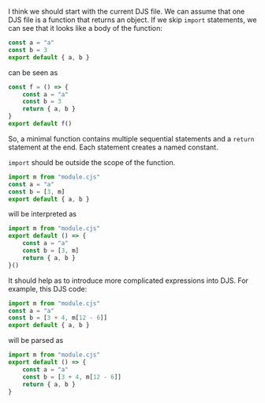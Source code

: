 I think we should start with the current DJS file. We can assume that one DJS file is a function that returns an object. If we skip `import` statements, we can see that it looks like a body of the function:

```js
const a = "a"
const b = 3
export default { a, b }
```

can be seen as

```js
const f = () => {
    const a = "a"
    const b = 3
    return { a, b }
}
export default f()
```

So, a minimal function contains multiple sequential statements and a `return` statement at the end. Each statement creates a named constant.

`import` should be outside the scope of the function.

```js
import m from "module.cjs"
const a = "a"
const b = [3, m]
export default { a, b }
```

will be interpreted as

```js
import m from "module.cjs"
export default () => {
    const a = "a"
    const b = [3, m]
    return { a, b }
}()
```

It should help as to introduce more complicated expressions into DJS. For example, this DJS code:

```js
import m from "module.cjs"
const a = "a" 
const b = [3 + 4, m[12 - 6]]
export default { a, b }
```

will be parsed as

```js
import m from "module.cjs"
export default () => {
    const a = "a" 
    const b = [3 + 4, m[12 - 6]]
    return { a, b }
}
```
